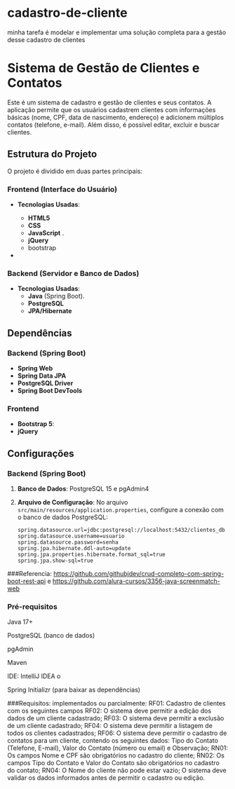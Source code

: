 # cadastro-de-cliente
minha tarefa é modelar e implementar uma solução completa para a gestão desse cadastro de clientes

# Sistema de Gestão de Clientes e Contatos

Este é um sistema de cadastro e gestão de clientes e seus contatos. A aplicação permite que os usuários cadastrem clientes com informações básicas (nome, CPF, data de nascimento, endereço) e adicionem múltiplos contatos (telefone, e-mail). Além disso, é possível editar, excluir e buscar clientes.

## Estrutura do Projeto

O projeto é dividido em duas partes principais:

### Frontend (Interface do Usuário)
- **Tecnologias Usadas**:
  - **HTML5** 
  - **CSS**
  - **JavaScript** .
  - **jQuery**
  - bootstrap

-

### Backend (Servidor e Banco de Dados)
- **Tecnologias Usadas**:
  - **Java** (Spring Boot).
  - **PostgreSQL**
  - **JPA/Hibernate**



## Dependências

### Backend (Spring Boot)

- **Spring Web**
- **Spring Data JPA**
- **PostgreSQL Driver**
- **Spring Boot DevTools**

### Frontend

- **Bootstrap 5**:
- **jQuery**

## Configurações

### Backend (Spring Boot)

1. **Banco de Dados**:
   PostgreSQL 15 e pgAdmin4
   
   
2. **Arquivo de Configuração**:
   No arquivo `src/main/resources/application.properties`, configure a conexão com o banco de dados PostgreSQL:

   ```properties
   spring.datasource.url=jdbc:postgresql://localhost:5432/clientes_db
   spring.datasource.username=usuario
   spring.datasource.password=senha
   spring.jpa.hibernate.ddl-auto=update
   spring.jpa.properties.hibernate.format_sql=true
   spring.jpa.show-sql=true

###Referencia: 
https://github.com/githubjdev/crud-completo-com-spring-boot-rest-api  e  https://github.com/alura-cursos/3356-java-screenmatch-web

### Pré-requisitos

Java 17+ 

PostgreSQL (banco de dados)

pgAdmin 

Maven 

IDE: IntelliJ IDEA o

Spring Initializr (para baixar as dependências)

###Requisitos:
implementados ou parcialmente:
RF01: Cadastro de clientes com os seguintes campos
RF02: O sistema deve permitir a edição dos dados de um cliente cadastrado;
RF03: O sistema deve permitir a exclusão de um cliente cadastrado;
RF04: O sistema deve permitir a listagem de todos os clientes cadastrados;
RF06: O sistema deve permitir o cadastro de contatos para um cliente, contendo os
seguintes dados: Tipo do Contato (Telefone, E-mail), Valor do Contato (número ou email) e Observação;
RN01: Os campos Nome e CPF são obrigatórios no cadastro do cliente;
RN02: Os campos Tipo do Contato e Valor do Contato são obrigatórios no cadastro do
contato;
RN04: O Nome do cliente não pode estar vazio;
O sistema deve validar os dados informados antes de permitir o cadastro ou
edição.

